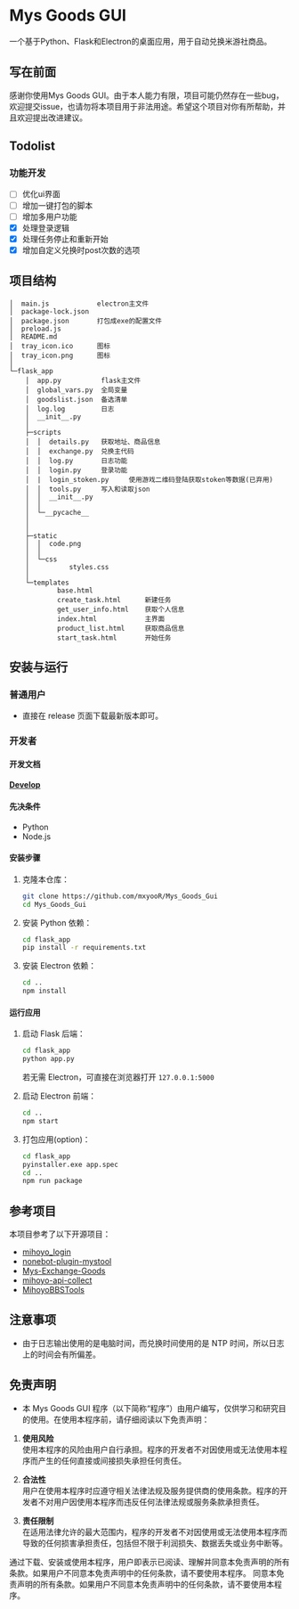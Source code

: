 
# Mys Goods GUI

一个基于Python、Flask和Electron的桌面应用，用于自动兑换米游社商品。

## 写在前面

感谢你使用Mys Goods GUI。由于本人能力有限，项目可能仍然存在一些bug，欢迎提交issue，也请勿将本项目用于非法用途。希望这个项目对你有所帮助，并且欢迎提出改进建议。

## Todolist

### 功能开发

- [ ] 优化ui界面
- [ ] 增加一键打包的脚本
- [ ] 增加多用户功能
- [x] 处理登录逻辑
- [x] 处理任务停止和重新开始
- [x] 增加自定义兑换时post次数的选项

## 项目结构

```
│  main.js            electron主文件  
│  package-lock.json
│  package.json       打包成exe的配置文件
│  preload.js
│  README.md
│  tray_icon.ico      图标
│  tray_icon.png      图标
│
└─flask_app
    │  app.py          flask主文件
    │  global_vars.py  全局变量
    │  goodslist.json  备选清单
    │  log.log         日志
    │  __init__.py
    │
    ├─scripts
    │  │  details.py   获取地址、商品信息
    │  │  exchange.py  兑换主代码
    │  │  log.py       日志功能
    │  │  login.py     登录功能
    │  |  login_stoken.py     使用游戏二维码登陆获取stoken等数据(已弃用)
    │  │  tools.py     写入和读取json
    │  │  __init__.py
    │  │
    │  └─__pycache__
    │        
    │
    ├─static
    │  │  code.png
    │  │
    │  └─css
    │          styles.css
    │
    └─templates
            base.html          
            create_task.html      新建任务
            get_user_info.html    获取个人信息
            index.html            主界面
            product_list.html     获取商品信息
            start_task.html       开始任务
```

## 安装与运行

### 普通用户

- 直接在 release 页面下载最新版本即可。

### 开发者

#### 开发文档

#### [Develop](/docs/develop.md)

#### 先决条件

- Python 
- Node.js 

#### 安装步骤

1. 克隆本仓库：

    ```bash
    git clone https://github.com/mxyooR/Mys_Goods_Gui
    cd Mys_Goods_Gui
    ```

2. 安装 Python 依赖：

    ```bash
    cd flask_app
    pip install -r requirements.txt
    ```

3. 安装 Electron 依赖：

    ```bash
    cd ..
    npm install
    ```

#### 运行应用

1. 启动 Flask 后端：

    ```bash
    cd flask_app
    python app.py
    ```
    若无需 Electron，可直接在浏览器打开 `127.0.0.1:5000`

2. 启动 Electron 前端：

    ```bash
    cd ..
    npm start
    ```

3. 打包应用(option)：
    ```bash
    cd flask_app
    pyinstaller.exe app.spec
    cd ..
    npm run package
    ```



## 参考项目

本项目参考了以下开源项目：

- [mihoyo_login](https://github.com/Womsxd/mihoyo_login)
- [nonebot-plugin-mystool](https://github.com/Ljzd-PRO/nonebot-plugin-mystool)
- [Mys-Exchange-Goods](https://github.com/GOOD-AN/Mys-Exchange-Goods)
- [mihoyo-api-collect](https://github.com/UIGF-org/mihoyo-api-collect)
- [MihoyoBBSTools](https://github.com/Womsxd/MihoyoBBSTools)

## 注意事项
- 由于日志输出使用的是电脑时间，而兑换时间使用的是 NTP 时间，所以日志上的时间会有所偏差。

## 免责声明

- 本 Mys Goods GUI 程序（以下简称“程序”）由用户编写，仅供学习和研究目的使用。在使用本程序前，请仔细阅读以下免责声明：

1. **使用风险**  
   使用本程序的风险由用户自行承担。程序的开发者不对因使用或无法使用本程序而产生的任何直接或间接损失承担任何责任。

2. **合法性**  
   用户在使用本程序时应遵守相关法律法规及服务提供商的使用条款。程序的开发者不对用户因使用本程序而违反任何法律法规或服务条款承担责任。

3. **责任限制**  
   在适用法律允许的最大范围内，程序的开发者不对因使用或无法使用本程序而导致的任何损害承担责任，包括但不限于利润损失、数据丢失或业务中断等。

通过下载、安装或使用本程序，用户即表示已阅读、理解并同意本免责声明的所有条款。如果用户不同意本免责声明中的任何条款，请不要使用本程序。
同意本免责声明的所有条款。如果用户不同意本免责声明中的任何条款，请不要使用本程序。

